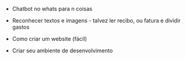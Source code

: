 - Chatbot no whats para n coisas

- Reconhecer textos e imagens - talvez ler recibo, ou fatura e dividir gastos

- Como criar um website (fácil)

- Criar seu ambiente de desenvolvimento